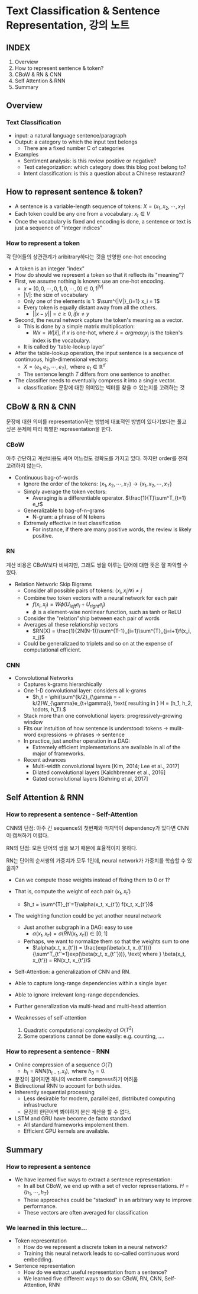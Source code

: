 # Text Classification & Sentence Representation, 강의 노트

## INDEX

1. Overview
2. How to represent sentence & token?
3. CBoW & RN & CNN
4. Self Attention & RNN
5. Summary

## Overview

### Text Classification

- input: a natural language sentence/paragraph
- Output: a category to which the input text belongs
  - There are a fixed number C of categories
- Examples
  - Sentiment analysis: is this review positive or negative?
  - Text categorization: which category does this blog post belong to?
  - Intent classification: is this a question about a Chinese restaurant?

## How to represent sentence & token?

- A sentence is a variable-length sequence of tokens: $X = (x_1, x_2, \cdots, x_T)$
- Each token could be any one from a vocabulary: $x_t \in V$
- Once the vocabulary is fixed and encoding is done, a sentence or text is just a sequence of "integer indices"

### How to represent a token

각 단어들의 상관관계가 aribitrary하다는 것을 반영한 one-hot encoding

- A token is an integer "index"
- How do should we represent a token so that it reflects its "meaning"?
- First, we assume nothing is known: use an one-hot encoding.
  - $x = [0, 0, \cdots, 0, 1, 0, \cdots, 0] \in {0, 1}^{|V|}$
  - |V|: the size of vocabulary
  - Only one of the elements is 1: $\sum^{|V|}_{i=1} x_i = 1$
  - Every token is equally distant away from all the others.
    - $||x - y|| = c \geq 0, if x \neq y$
- Second, the neural network capture the token's meaning as a vector.
  - This is done by a simple matrix multiplication:
    - $Wx = W[\hat{x}]$, if $x$ is one-hot, where $\hat{x} = argmax_j x_j$ is the token's index is the vocabulary. 
  - It is called by 'table-lookup layer'
- After the table-lookup operation, the input sentence is a sequence of continuous, high-dimensional vectors:
  - $X = (e_1, e_2, \cdots, e_T), \text{ where } e_t \in \mathbb{R}^d$
  - The sentence length $T$ differs from one sentence to another.
- The classifier needs to eventually compress it into a single vector.
  - classification: 문장에 대한 의미있는 벡터를 찾을 수 있는지를 고려하는 것

## CBoW & RN & CNN

문장에 대한 의미를 representation하는 방법에 대표적인 방법이 있다기보다는 풀고 싶은 문제에 따라 특별한 representation을 한다.

### CBoW

아주 간단하고 계산비용도 싸며 어느정도 정확도를 가지고 있다. 하지만 order를 전혀 고려하지 않는다.

- Continuous bag-of-words
  - Ignore the order of the tokens: $(x_1, x_2, \cdots, x_T) \rightarrow \{x_1, x_2, \cdots, x_T\}$
  - Simply average the token vectors:
    - Averaging is a differentiable operator. $\frac{1}{T}\sum^T_{t=1} e_t$
  - Generalizable to bag-of-n-grams
    - N-gram: a phrase of N tokens
  - Extremely effective in text classification
    - For instance, if there are many positive words, the review is likely positive.

### RN

계산 비용은 CBoW보다 비싸지만, 그래도 쌍을 이루는 단어에 대한 뜻은 잘 파악할 수 있다.

- Relation Network: Skip Bigrams
  - Consider all possible pairs of tokens: $(x_i, x_j) \forall i \neq j$
  - Combine two token vectors with a neural network for each pair
    - $f(x_i, x_j) = W \phi(U_{left}e_i + U_{right}e_j)$
    - $\phi$ is a element-wise nonlinear function, such as tanh or ReLU
  - Consider the "relation"ship between each pair of words
  - Averages all these relationship vectors
    - $RN(X) = \frac{1}{2N(N-1)}\sum^{T-1}_{i=1}\sum^{T}_{j=i+1}f(x_i, x_j)$
  - Could be generalizaed to triplets and so on at the expense of computational efficient.

### CNN

- Convolutional Networks
  - Captures k-grams hierarchically
  - One 1-D convolutional layer: considers all k-grams
    - $h_t = \phi(\sum^{k/2}_{\gamma = -k/2}W_{\gamma}e_{t+\gamma}), \text{ resulting in } H = (h_1, h_2, \cdots, h_T).$
  - Stack more than one convolutional layers: progressively-growing window
  - Fits our instuition of how sentence is understood: tokens -> mulit-word expressions -> phrases -> sentence
  - In practice, just another operation in a DAG:
    - Extremely efficient implementations are available in all of the major of frameworks.
  - Recent advances
    - Multi-width convolutional layers [Kim, 2014; Lee et al., 2017]
    - Dilated convolutional layers [Kalchbrenner et al., 2016]
    - Gated convolutional layers [Gehring et al, 2017]

## Self Attention & RNN

### How to represent a sentence - Self-Attention

CNN의 단점: 아주 긴 sequence의 첫번째와 마지막이 dependency가 있다면 CNN이 캡쳐하기 어렵다.

RN의 단점: 모든 단어의 쌍을 보기 때문에 효율적이지 못하다.

RN는 단어의 순서쌍의 가중치가 모두 1인데, neural network가 가중치를 학습할 수 있을까?

- Can we compute those weights instead of fixing them to 0 or 1?
- That is, compute the weight of each pair $(x_t, {x_t'})$
  - $h_t = \sum^{T}_{t'=1}\alpha(x_t, x_{t'}) f(x_t, x_{t'})$
- The weighting function could be yet another neural network
  - Just another subgraph in a DAG: easy to use
    - $\alpha(x_t, x_{t'}) = \sigma(RN(x_t, x_{t'})) \in [0, 1]$
  - Perhaps, we want to normalize them so that the weights sum to one
    - $\alpha(x_t, x_{t'}) = \frac{exp(\beta(x_t, x_{t'}))}{\sum^T_{t''=1}exp(\beta(x_t, x_{t''}))}, \text{ where } \beta(x_t, x_{t'}) = RN(x_t, x_{t'})$
- Self-Attention: a generalization of CNN and RN.
- Able to capture long-range dependencies within a single layer.
- Able to ignore irrelevant long-range dependencies.
- Further generalization via multi-head and multi-head attention

- Weaknesses of self-attention
  1. Quadratic computational complexity of $O(T^2)$
  2. Some operations cannot be done easily: e.g. counting, ....

### How to represent a sentence - RNN

- Online compression of a sequence $O(T)$
  - $h_t = RNN(h_{t-1}, x_t), \text{ where } h_0 = 0.$
- 문장이 길어지면 하나의 vector로 compress하기 어려움
- Bidirectional RNN to account for both sides.
- Inherently sequential processing
  - Less desirable for modern, parallelized, distributed computing infrastructure
  - 문장의 한단어씩 봐야하기 분산 계산을 할 수 없다.
- LSTM and GRU have become de facto standard
  - All standard frameworks impolement them.
  - Efficient GPU kernels are available.

## Summary

### How to represent a sentence

- We have learned five ways to extract a sentence representation:
  - In all but CBoW, we end up with a set of vector representations. $H= \{h_1, \cdots, h_T\}$
  - These approaches could be "stacked" in an arbitrary way to improve performance.
  - These vectors are often averaged for classification

### We learned in this lecture...

- Token representation
  - How do we represent a discrete token in a neural network?
  - Training this neural network leads to so-called continuous word embedding.
- Sentence representation
  - How do we extract useful representation from a sentence?
  - We learned five different ways to do so: CBoW, RN, CNN, Self-Attention, RNN

